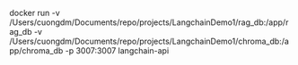 docker run -v /Users/cuongdm/Documents/repo/projects/LangchainDemo1/rag_db:/app/rag_db -v /Users/cuongdm/Documents/repo/projects/LangchainDemo1/chroma_db:/app/chroma_db -p 3007:3007 langchain-api